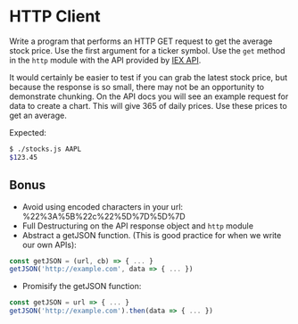 # HTTP Client

Write a program that performs an HTTP GET request to get the average stock
price. Use the first argument for a ticker symbol. Use the `get` method in the
`http` module with the API provided by
[IEX API](https://iextrading.com/developer/).

It would certainly be easier to test if you can grab the latest stock price, but
because the response is so small, there may not be an opportunity to demonstrate
chunking. On the API docs you will see an example request for data to create a
chart. This will give 365 of daily prices. Use these prices to get an average.

Expected:

```bash
$ ./stocks.js AAPL
$123.45
```

## Bonus

-   Avoid using encoded characters in your url: %22%3A%5B%22c%22%5D%7D%5D%7D
-   Full Destructuring on the API response object and `http` module
-   Abstract a getJSON function. (This is good practice for when we write our own APIs):

```js
const getJSON = (url, cb) => { ... }
getJSON('http://example.com', data => { ... })
```

-   Promisify the getJSON function:

```js
const getJSON = url => { ... }
getJSON('http://example.com').then(data => { ... })
```

[get]: https://nodejs.org/api/http.html#http_http_get_options_callback
